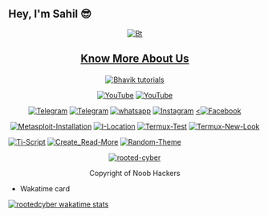 ## Hey, I'm Sahil 😎
<p align="center"><a href="https://github.com/rooted-cyber"><img src="Ash_v2.png" alt="Bt">
  
## <p align="center"> Know More About Us
  

</p>
  
<p align="center"><a href="https://github.com/rooted-cyber"><img title="Bhavik tutorials" src="https://github-readme-stats.vercel.app/api?username=rooted-cyber&show_icons=true&include_all_commits=true&theme=chartreuse-dark&cache_seconds=3200"></a>
</p>

<p align="center">
<a href="https://github.com/rooted-cyber"><img title="YouTube" src="https://img.shields.io/badge/rooted-cyber-brightgreen?style=for-the-badge&logo=github"></a>
<a href="https://youtube.com/channel/UCnidXfn-YGO3Fug-8IL5uNw"><img title="YouTube" src="https://img.shields.io/badge/YouTube-rooted cyber-red?style=for-the-badge&logo=Youtube"></a>
</p>

<p align="center">
<a href="https://t.me/rootedcyber1"><img title="Telegram" src="https://img.shields.io/badge/Telegram-black?style=for-the-badge&logo=Telegram"></a>
<a href="https://t.me/rootedcyber_bot"><img title="Telegram" src="https://img.shields.io/badge/Telegram-black?style=for-the-badge&logo=Telegram_bot"></a>
<a href="https://chat.whatsapp.com/JH8SqlhcIeX0IeC1t2RWmu"><img title="whatsapp" src="https://img.shields.io/badge/whatsapp-blue?style=for-the-badge&logo=whatsapp"></a>
<a href="https://instagram.com/rootedcyber"><img title="Instagram" src="https://img.shields.io/badge/INSTAGRAM-purple?style=for-the-badge&logo=instagram"></a>
<a href="https://facebook.com/rootedcyber"><<img title="Facebook" src="https://img.shields.io/badge/facebook-%231877F2.svg?&style=for-the-badge&logo=facebook&logoColor=white"></a>

<p align="center">
<a href="https://github.com/rooted-cyber/Metasploit-Installation"><img title="Metasploit-Installation" src="https://github-readme-stats.vercel.app/api/pin/?username=rooted-cyber&repo=Metasploit-Installation&theme=radical"></a>
<a href="https://github.com/rooted-cyber/I-Location"><img title="I-Location" src="https://github-readme-stats.vercel.app/api/pin/?username=rooted-cyber&repo=I-Location&theme=highcontrast"></a>
<a href="https://github.com/rooted-cyber/Termux-Test"><img title="Termux-Test" src="https://github-readme-stats.vercel.app/api/pin/?username=rooted-cyber&repo=Termux-Test&theme=vision-friendly-dark"></a>
<a href="https://github.com/rooted-cyber/Termux-New-Look"><img title="Termux-New-Look" src="https://github-readme-stats.vercel.app/api/pin/?username=rooted-cyber&repo=Termux-New-Look&theme=highcontrast"></a>


<a href="https://github.com/rooted-cyber/Ti-Script"><img title="Ti-Script" src="https://github-readme-stats.vercel.app/api/pin/?username=rooted-cyber&repo=Ti-Script&theme=highcontrast"></a>
<a href="https://github.com/rooted-cyber/Create_Read-More"><img title="Create_Read-More" src="https://github-readme-stats.vercel.app/api/pin/?username=rooted-cyber&repo=Create_Read-More&theme=vision-friendly-dark"></a>
<a href="https://github.com/rooted-cyber/Random-Theme"><img title="Random-Theme" src="https://github-readme-stats.vercel.app/api/pin/?username=rooted-cyber&repo=Random-Theme&theme=highcontrast"></a>
</p>
</p>

<p align="center">
<a href="https://github.com/rooted-cyber"><img title="rooted-cyber" src="https://github-readme-stats.vercel.app/api/top-langs/?username=rooted-cyber&layout=compact"></a>
</p>
<p align="center"> Copyright of Noob Hackers


- Wakatime card

[![rootedcyber wakatime stats](https://github-readme-stats.vercel.app/api/wakatime?username=rooted-cyber)](https://github.com/anuraghazra/github-readme-stats)

